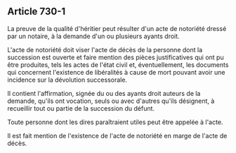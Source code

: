 Article 730-1
----
La preuve de la qualité d'héritier peut résulter d'un acte de notoriété dressé
par un notaire, à la demande d'un ou plusieurs ayants droit.

L'acte de notoriété doit viser l'acte de décès de la personne dont la succession
est ouverte et faire mention des pièces justificatives qui ont pu être
produites, tels les actes de l'état civil et, éventuellement, les documents qui
concernent l'existence de libéralités à cause de mort pouvant avoir une
incidence sur la dévolution successorale.

Il contient l'affirmation, signée du ou des ayants droit auteurs de la demande,
qu'ils ont vocation, seuls ou avec d'autres qu'ils désignent, à recueillir tout
ou partie de la succession du défunt.

Toute personne dont les dires paraîtraient utiles peut être appelée à l'acte.

Il est fait mention de l'existence de l'acte de notoriété en marge de l'acte de
décès.
